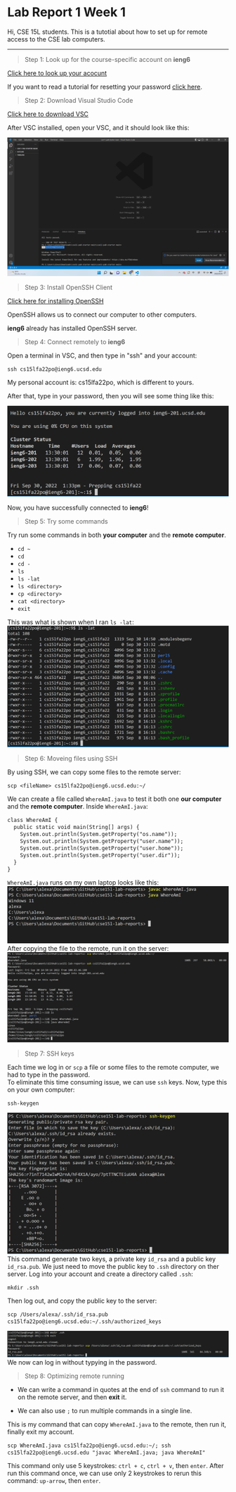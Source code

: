 # Lab Report 1 Week 1
Hi, CSE 15L students. This is a tutotial about how to set up for remote access to the CSE lab computers.

---

>Step 1: Look up for the course-specific account on **ieng6**

[Click here to look up your acocunt](https://sdacs.ucsd.edu/~icc/index.php)

If you want to read a tutorial for resetting your password [click here](https://docs.google.com/document/d/1hs7CyQeh-MdUfM9uv99i8tqfneos6Y8bDU0uhn1wqho/edit).

>Step 2: Download Visual Studio Code

[Click here to download VSC](https://code.visualstudio.com/)


After VSC installed, open your VSC, and it should look like this:

![image](lab-report-1-week-1-folder/openVSC.png)

>Step 3: Install OpenSSH Client

[Click here for installing OpenSSH](https://learn.microsoft.com/en-us/windows-server/administration/openssh/openssh_install_firstuse?tabs=gui)

OpenSSH allows us to connect our computer to other computers.

**ieng6** already has installed OpenSSH server.

>Step 4: Connect remotely to **ieng6**

Open a terminal in VSC, and then type in "ssh" and your account:

```
ssh cs15lfa22po@ieng6.ucsd.edu
```
My personal account is: cs15lfa22po, which is different to yours.

After that, type in your password, then you will see some thing like this:

![image](lab-report-1-week-1-folder/connectToieng6.png)

Now, you have successfully connected to **ieng6**!

>Step 5: Try some commands

Try run some commands in both **your computer** and the **remote computer**.

* `cd ~`
* `cd`
* `cd -`
* `ls`
* `ls -lat`
* `ls <directory>`
* `cp <directory>`
* `cat <directory>`
* `exit`

This was what is shown when I ran `ls -lat`:
![image](lab-report-1-week-1-folder/runSomeCommands.png)

>Step 6: Moveing files using SSH

By using SSH, we can copy some files to the remote server:

```
scp <fileName> cs15lfa22po@ieng6.ucsd.edu:~/
```

We can create a file called `WhereAmI.java` to test it both one **our computer** and the **remote computer**. Inside `WhereAmI.java`:

```
class WhereAmI {
  public static void main(String[] args) {
    System.out.println(System.getProperty("os.name"));
    System.out.println(System.getProperty("user.name"));
    System.out.println(System.getProperty("user.home"));
    System.out.println(System.getProperty("user.dir"));
  }
}
```

`WhereAmI.java` runs on my own laptop looks like this:
![image](/lab-report-1-week-1-folder/WhereAmIRanOnPC.png)
After copying the file to the remote, run it on the server:
![image](/lab-report-1-week-1-folder/scpToRemote.png)
>Step 7: SSH keys

Each time we log in or `scp` a file or some files to the remote computer, we had to type in the password.  
To eliminate this time consuming issue, we can use `ssh` keys.
Now, type this on your own computer:
```
ssh-keygen
```
![image](/lab-report-1-week-1-folder/generateSSHkey.png)
This command generate two keys, a private key `id_rsa` and a public key `id_rsa.pub`.
We just need to move the public key to `.ssh` directory on ther server. Log into your account and create a directory called `.ssh`:
```
mkdir .ssh
``` 

Then log out, and copy the public key to the server:
```
scp /Users/alexa/.ssh/id_rsa.pub cs15lfa22po@ieng6.ucsd.edu:~/.ssh/authorized_keys
```
![image](/lab-report-1-week-1-folder/scpSSHkey.png)
We now can log in without typying in the password.

>Step 8: Optimizing remote running

* We can write a command in quotes at the end of `ssh` command to run it on the remote server, and then **exit** it.

* We can also use `;` to run multiple commands in a single line.

This is my command that can copy `WhereAmI.java` to the remote, then run it, finally exit my account.
```
scp WhereAmI.java cs15lfa22po@ieng6.ucsd.edu:~/; ssh cs15lfa22po@ieng6.ucsd.edu "javac WhereAmI.java; java WhereAmI"
```
This command only use 5 keystrokes: `ctrl + c`, `ctrl + v`, then `enter`.
After run this command once, we can use only 2 keystrokes to rerun this command: `up-arrow`, then `enter`.










